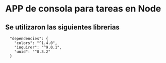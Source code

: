 # APP de consola para tareas en Node
## Se utilizaron las siguientes librerias
```
  "dependencies": {
    "colors": "^1.4.0",
    "inquirer": "^9.0.1",
    "uuid": "^8.3.2"
  }
```